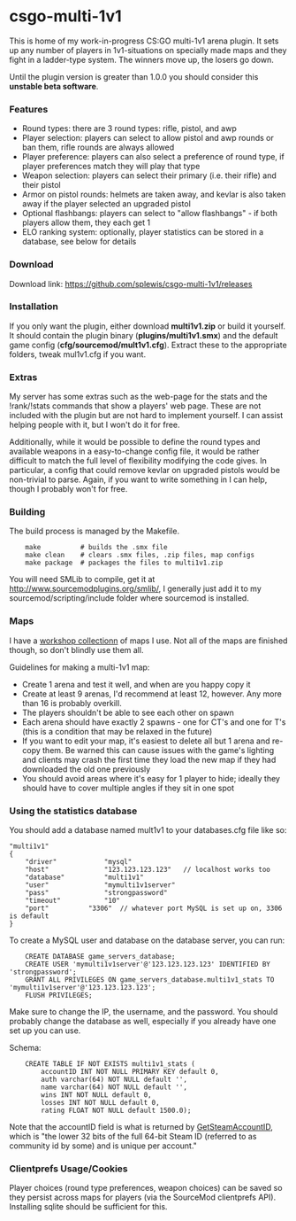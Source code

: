 csgo-multi-1v1
=======================================

This is home of my work-in-progress CS:GO multi-1v1 arena plugin. It sets up any number of players in 1v1-situations on specially made maps and they fight in a ladder-type system. The winners move up, the losers go down.

Until the plugin version is greater than 1.0.0 you should consider this **unstable beta software**.


### Features
- Round types: there are 3 round types: rifle, pistol, and awp
- Player selection: players can select to allow pistol and awp rounds or ban them, rifle rounds are always allowed
- Player preference: players can also select a preference of round type, if player preferences match they will play that type
- Weapon selection: players can select their primary (i.e. their rifle) and their pistol
- Armor on pistol rounds: helmets are taken away, and kevlar is also taken away if the player selected an upgraded pistol
- Optional flashbangs: players can select to "allow flashbangs" - if both players allow them, they each get 1
- ELO ranking system: optionally, player statistics can be stored in a database, see below for details



### Download
Download link: https://github.com/splewis/csgo-multi-1v1/releases



### Installation
If you only want the plugin, either download **multi1v1.zip** or build it yourself.
It should contain the plugin binary (**plugins/multi1v1.smx**) and the default game config (**cfg/sourcemod/mult1v1.cfg**).
Extract these to the appropriate folders, tweak mul1v1.cfg if you want.

### Extras
My server has some extras such as the web-page for the stats and the !rank/!stats commands that show a players' web page. These are not included with the
plugin but are not hard to implement yourself. I can assist helping people with it, but I won't do it for free.

Additionally, while it would be possible to define the round types and available weapons in a easy-to-change config file, it would be rather difficult to match
the full level of flexibility modifying the code gives. In particular, a config that could remove kevlar on upgraded pistols would be non-trivial to parse.
Again, if you want to write something in I can help, though I probably won't for free.



### Building
The build process is managed by the Makefile.

		make          # builds the .smx file
		make clean    # clears .smx files, .zip files, map configs
		make package  # packages the files to multi1v1.zip

You will need SMLib to compile, get it at http://www.sourcemodplugins.org/smlib/,
I generally just add it to my sourcemod/scripting/include folder where sourcemod is installed.



### Maps
I have a [workshop collectionn](http://steamcommunity.com/sharedfiles/filedetails/?id=249376192) of maps I use. Not all of the maps are finished though, so don't blindly use them all.

Guidelines for making a multi-1v1 map:
- Create 1 arena and test it well, and when are you happy copy it
- Create at least 9 arenas, I'd recommend at least 12, however. Any more than 16 is probably overkill.
- The players shouldn't be able to see each other on spawn
- Each arena should have exactly 2 spawns - one for CT's and one for T's (this is a condition that may be relaxed in the future)
- If you want to edit your map, it's easiest to delete all but 1 arena and re-copy them. Be warned this can cause issues with the game's lighting and clients may crash the first time they load the new map if they had downloaded the old one previously
- You should avoid areas where it's easy for 1 player to hide; ideally they should have to cover multiple angles if they sit in one spot



### Using the statistics database

You should add a database named mult1v1 to your databases.cfg file like so:

	"multi1v1"
	{
		"driver"			"mysql"
		"host"				"123.123.123.123"	// localhost works too
		"database"			"multi1v1"
		"user"				"mymulti1v1server"
		"pass"				"strongpassword"
		"timeout"			"10"
		"port"			"3306"	// whatever port MySQL is set up on, 3306 is default
	}

To create a MySQL user and database on the database server, you can run:

		CREATE DATABASE game_servers_database;
		CREATE USER 'mymulti1v1server'@'123.123.123.123' IDENTIFIED BY 'strongpassword';
		GRANT ALL PRIVILEGES ON game_servers_database.multi1v1_stats TO 'mymulti1v1server'@'123.123.123.123';
		FLUSH PRIVILEGES;

Make sure to change the IP, the username, and the password. You should probably change the database as well, especially if you already have one set up you can use.

Schema:

		CREATE TABLE IF NOT EXISTS multi1v1_stats (
			accountID INT NOT NULL PRIMARY KEY default 0,
			auth varchar(64) NOT NULL default '',
			name varchar(64) NOT NULL default '',
			wins INT NOT NULL default 0,
			losses INT NOT NULL default 0,
			rating FLOAT NOT NULL default 1500.0);


Note that the accountID field is what is returned by [GetSteamAccountID](https://wiki.alliedmods.net/SourceMod_1.5.0_API_Changes#Clients), which is "the lower 32 bits of the full 64-bit Steam ID (referred to as community id by some) and is unique per account."



### Clientprefs Usage/Cookies

Player choices (round type preferences, weapon choices) can be saved so they persist across maps for players (via the SourceMod clientprefs API).
Installing sqlite should be sufficient for this.
